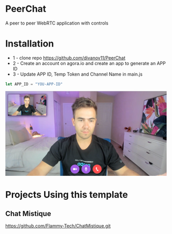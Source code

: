 # PeerChat
A peer to peer WebRTC application with controls

# Installation
* 1 - clone repo https://github.com/divanov11/PeerChat
* 2 - Create an account on agora.io and create an app to generate an APP ID
* 3 - Update APP ID, Temp Token and Channel Name in main.js
```javascript
let APP_ID = "YOU-APP-ID"
```

<img src="./images/preview.PNG">  

# Projects Using this template

## Chat Mistique
 https://github.com/Flammy-Tech/ChatMistique.git
